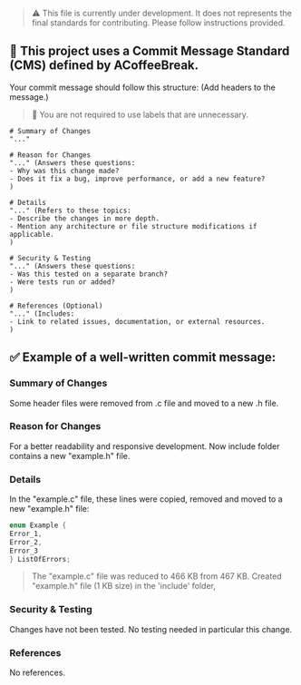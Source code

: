 > ⚠️ This file is currently under development. It does not represents the final standards for contributing.
> Please follow instructions provided.

## 🔴 This project uses a Commit Message Standard (CMS) defined by ACoffeeBreak.

Your commit message should follow this structure:
(Add headers to the message.)
> 🔵 You are not required to use labels that are unnecessary.
```
# Summary of Changes
"..."

# Reason for Changes
"..." (Answers these questions:
- Why was this change made?
- Does it fix a bug, improve performance, or add a new feature?
)

# Details
"..." (Refers to these topics:
- Describe the changes in more depth.
- Mention any architecture or file structure modifications if applicable.
)

# Security & Testing
"..." (Answers these questions:
- Was this tested on a separate branch?
- Were tests run or added?
)

# References (Optional)
"..." (Includes:
- Link to related issues, documentation, or external resources.
)
```

## ✅ Example of a well-written commit message:

### Summary of Changes
Some header files were removed from .c file and moved to a new .h file.

### Reason for Changes
For a better readability and responsive development.
Now include folder contains a new "example.h" file.

### Details
In the "example.c" file, these lines were copied, removed and moved to a new "example.h" file:
``` C
enum Example {
Error_1,
Error_2,
Error_3
} ListOfErrors;
```
> The "example.c" file was reduced to 466 KB from 467 KB.
> Created "example.h" file (1 KB size) in the 'include' folder,

### Security & Testing
Changes have not been tested. No testing needed in particular this change.

### References
No references.
